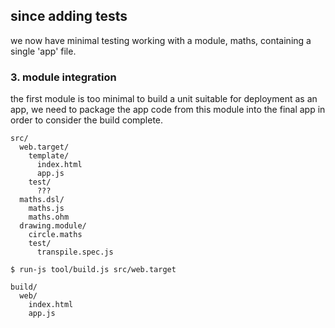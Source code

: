 ## since adding tests

we now have minimal testing working with a module, maths, containing a single 
'app' file. 


### 3. module integration

the first module is too minimal to build a unit suitable for deployment as an 
app, we need to package the app code from this module into the final app in 
order to consider the build complete.

```
src/
  web.target/
    template/
      index.html
      app.js
    test/
      ???
  maths.dsl/
    maths.js
    maths.ohm
  drawing.module/
    circle.maths
    test/
      transpile.spec.js
```

```
$ run-js tool/build.js src/web.target
```

```
build/
  web/
    index.html
    app.js
```



